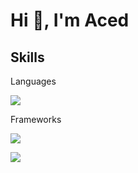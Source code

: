 <h1>Hi 👋, I'm Aced</h1>
<a href="https://github.com/realveal"></a>

<h2>Skills</h2>
<p>Languages</p>

<img src="https://skillicons.dev/icons?i=js,lua"/>

<p>Frameworks</p>

<img src="https://skillicons.dev/icons?i=nodejs"/>




<a href="https://visitorbadge.io/status?path=https%3A%2F%2Fgithub.com%2Facedeu"><img src="https://api.visitorbadge.io/api/visitors?path=https%3A%2F%2Fgithub.com%2Facedeu&label=VISITORS&countColor=%23006eff" /></a></p>

